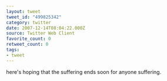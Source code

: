 ```yaml
---
layout: tweet
tweet_id: "499825342"
category: twitter
date: 2007-12-14T08:04:22.000Z
source: Twitter Web Client
favorite_count: 0
retweet_count: 0
tags:
- tweet
---
```


here's hoping that the suffering ends soon for anyone suffering.
